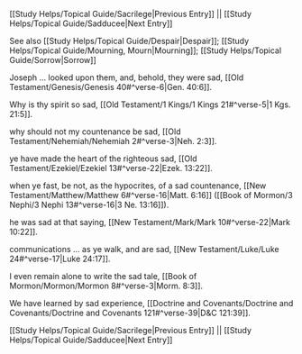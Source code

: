 [[Study Helps/Topical Guide/Sacrilege|Previous Entry]]  ||  [[Study Helps/Topical Guide/Sadducee|Next Entry]]

 See also [[Study Helps/Topical Guide/Despair|Despair]]; [[Study Helps/Topical Guide/Mourning, Mourn|Mourning]]; [[Study Helps/Topical Guide/Sorrow|Sorrow]]

 Joseph ... looked upon them, and, behold, they were sad, [[Old Testament/Genesis/Genesis 40#^verse-6|Gen. 40:6]].

 Why is thy spirit so sad, [[Old Testament/1 Kings/1 Kings 21#^verse-5|1 Kgs. 21:5]].

 why should not my countenance be sad, [[Old Testament/Nehemiah/Nehemiah 2#^verse-3|Neh. 2:3]].

 ye have made the heart of the righteous sad, [[Old Testament/Ezekiel/Ezekiel 13#^verse-22|Ezek. 13:22]].

 when ye fast, be not, as the hypocrites, of a sad countenance, [[New Testament/Matthew/Matthew 6#^verse-16|Matt. 6:16]] ([[Book of Mormon/3 Nephi/3 Nephi 13#^verse-16|3 Ne. 13:16]]).

 he was sad at that saying, [[New Testament/Mark/Mark 10#^verse-22|Mark 10:22]].

 communications ... as ye walk, and are sad, [[New Testament/Luke/Luke 24#^verse-17|Luke 24:17]].

 I even remain alone to write the sad tale, [[Book of Mormon/Mormon/Mormon 8#^verse-3|Morm. 8:3]].

 We have learned by sad experience, [[Doctrine and Covenants/Doctrine and Covenants/Doctrine and Covenants 121#^verse-39|D&C 121:39]].

[[Study Helps/Topical Guide/Sacrilege|Previous Entry]]  ||  [[Study Helps/Topical Guide/Sadducee|Next Entry]]